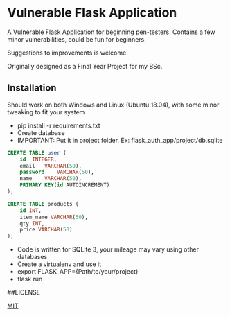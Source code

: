 # Vulnerable Flask Application
A Vulnerable Flask Application for beginning pen-testers. 
Contains a few minor vulnerabilities, could be fun for beginners.

Suggestions to improvements is welcome.

Originally designed as a Final Year Project for my BSc.


## Installation
Should work on both Windows and Linux (Ubuntu 18.04), with some minor tweaking to fit your system
* pip install -r requirements.txt
* Create database
* IMPORTANT: Put it in project folder. Ex: flask_auth_app/project/db.sqlite
```sql
CREATE TABLE user (
	id	INTEGER,
	email	VARCHAR(50),
	password	VARCHAR(50),
	name	VARCHAR(50),
	PRIMARY KEY(id AUTOINCREMENT)
);
```

```sql
CREATE TABLE products (
	id INT,
	item_name VARCHAR(50),
	qty INT,
	price VARCHAR(50)
);
```
* Code is written for SQLite 3, your mileage may vary using other databases
* Create a virtualenv and use it
* export FLASK_APP={Path/to/your/project}
* flask run

##LICENSE

[MIT](https://github.com/JFalnes/vulnerable_flask_application/blob/master/LICENSE)
